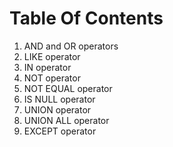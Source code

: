 # Table Of Contents
1. AND and OR operators
2. LIKE operator
3. IN operator
4. NOT operator
5. NOT EQUAL operator
6. IS NULL operator
7. UNION operator
8. UNION ALL operator
9. EXCEPT operator
